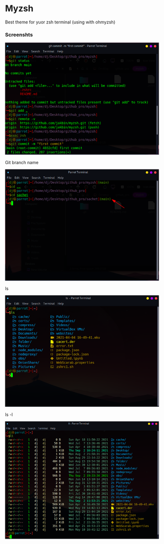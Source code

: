 # Myzsh

Best theme for yuor zsh terminal (using with ohmyzsh)

### Screenshts 

<p align="center"> <img alt="myzsh" src="screenshots/2021-06-21_13-58.png"> </p>

Git branch name

<p align="center"> <img alt="myzsh" src="screenshots/2021-06-21_14-02.png"> </p>

ls 

<p align="center"> <img alt="myzsh" src="screenshots/ls.png"> </p>

ls -l

<p align="center"> <img alt="myzsh" src="screenshots/ll.png"> </p>
